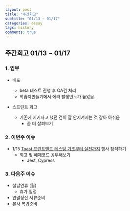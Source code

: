 ```yaml
---
layout: post
title: "주간회고"
subtitle: "01/13 ~ 01/17"
categories: essay
tags: history
comments: true
---
```


## 주간회고 01/13 ~ 01/17

### 1. 업무

- 배포

  - beta 테스트 진행 후 QA건 처리
  - 학습지만들기에서 에러 발생빈도가 높았음.

- 스프린트 회고
  - 기존에 지키자고 했던 건이 잘 안지켜지는 것 같아 아쉬움
    - 좀 더 살펴보기

### 2. 이번주 이슈

- 1/15 [Toast 프런트엔드 테스팅 기초부터 실전까지](https://www.onoffmix.com/event/204585) 행사 참석하기
  - 회고 및 예제코드 공부해보기
    - Jest, Cypress

### 3. 다음주 이슈

- 설날연휴 (월)
  - 휴가 일정
- 연말정산 서류준비
- 본사 복귀준비
